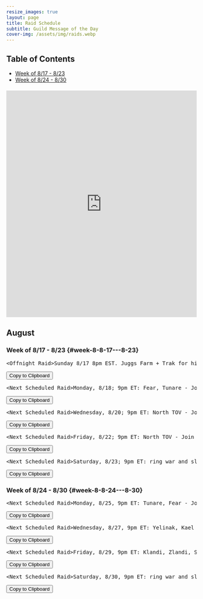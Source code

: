 ```yaml
---
resize_images: true
layout: page
title: Raid Schedule
subtitle: Guild Message of the Day
cover-img: /assets/img/raids.webp
---
```


## Table of Contents

- [Week of 8/17 - 8/23](#week-8-8-17---8-23)
- [Week of 8/24 - 8/30](#week-8-8-24---8-30)

<div class="calendar-container" style="margin: 20px 0;">
<iframe src="https://calendar.google.com/calendar/embed?src=66d83074080df7c55ea03673842f6e7b2c2f37ce0c38edf7137603c80e399802%40group.calendar.google.com&ctz=America%2FNew_York" 
style="border: 0" 
width="100%" 
height="600" 
frameborder="0" 
scrolling="no">
</iframe>
</div>


## August


### Week of 8/17 - 8/23 {#week-8-8-17---8-23}

<div class="copy-text-container"><pre class="copy-text-content" id="copy-box-1yyh34p4k">&lt;Offnight Raid&gt;Sunday 8/17 8pm EST. Juggs Farm + Trak for his tooths ( - Join us at formerglory.lol</pre><button class="copy-button" onclick="copyText('copy-box-1yyh34p4k')">Copy to Clipboard</button></div>

<div class="copy-text-container"><pre class="copy-text-content" id="copy-box-h3ell4sg3">&lt;Next Scheduled Raid&gt;Monday, 8/18; 9pm ET: Fear, Tunare - Join us at formerglory.lol</pre><button class="copy-button" onclick="copyText('copy-box-h3ell4sg3')">Copy to Clipboard</button></div>

<div class="copy-text-container"><pre class="copy-text-content" id="copy-box-5ovc51f2j">&lt;Next Scheduled Raid&gt;Wednesday, 8/20; 9pm ET: North TOV - Join us at formerglory.lol</pre><button class="copy-button" onclick="copyText('copy-box-5ovc51f2j')">Copy to Clipboard</button></div>

<div class="copy-text-container"><pre class="copy-text-content" id="copy-box-ajok7onaw">&lt;Next Scheduled Raid&gt;Friday, 8/22; 9pm ET: North TOV - Join us at formerglory.lol</pre><button class="copy-button" onclick="copyText('copy-box-ajok7onaw')">Copy to Clipboard</button></div>

<div class="copy-text-container"><pre class="copy-text-content" id="copy-box-zay1wbda7">&lt;Next Scheduled Raid&gt;Saturday, 8/23; 9pm ET: ring war and sleepers tomb - Join us at formerglory.lol</pre><button class="copy-button" onclick="copyText('copy-box-zay1wbda7')">Copy to Clipboard</button></div>


### Week of 8/24 - 8/30 {#week-8-8-24---8-30}

<div class="copy-text-container"><pre class="copy-text-content" id="copy-box-gkgp0rio8">&lt;Next Scheduled Raid&gt;Monday, 8/25, 9pm ET: Tunare, Fear - Join us at formerglory.lol</pre><button class="copy-button" onclick="copyText('copy-box-gkgp0rio8')">Copy to Clipboard</button></div>

<div class="copy-text-container"><pre class="copy-text-content" id="copy-box-jyed3ucax">&lt;Next Scheduled Raid&gt;Wednesday, 8/27, 9pm ET: Yelinak, Kael - Join us at formerglory.lol</pre><button class="copy-button" onclick="copyText('copy-box-jyed3ucax')">Copy to Clipboard</button></div>

<div class="copy-text-container"><pre class="copy-text-content" id="copy-box-t7ap5k3yg">&lt;Next Scheduled Raid&gt;Friday, 8/29, 9pm ET: Klandi, Zlandi, Sontalak, HOT Clear - Join us at formerglory.lol</pre><button class="copy-button" onclick="copyText('copy-box-t7ap5k3yg')">Copy to Clipboard</button></div>

<div class="copy-text-container"><pre class="copy-text-content" id="copy-box-0zg4gw9ft">&lt;Next Scheduled Raid&gt;Saturday, 8/30, 9pm ET: ring war and sleepers tomb - Join us at formerglory.lol</pre><button class="copy-button" onclick="copyText('copy-box-0zg4gw9ft')">Copy to Clipboard</button></div>

